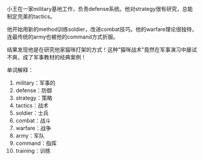 小王在一家military基地工作，负责defense系统。他对strategy很有研究，总能制定完美的tactics。

他开始用新的method训练soldier，改进combat技巧。他的warfare理论很独特，连最传统的army也被他的command方式折服。

结果发现他是在研究他家猫咪打架的方式！这种"猫咪战术"竟然在军事演习中屡试不爽，成了军事教材的经典案例！

单词解释：
1. military：军事的
2. defense：防御
3. strategy：策略
4. tactics：战术
5. soldier：士兵
6. combat：战斗
7. warfare：战争
8. army：军队
9. command：指挥
10. training：训练 